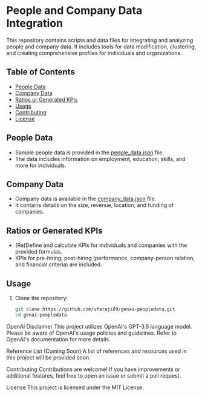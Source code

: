 # People and Company Data Integration

This repository contains scripts and data files for integrating and analyzing people and company data. It includes tools for data modification, clustering, and creating comprehensive profiles for individuals and organizations.

## Table of Contents
- [People Data](#people-data)
- [Company Data](#company-data)
- [Ratios or Generated KPIs](#ratios-or-generated-kpis)
- [Usage](#usage)
- [Contributing](#contributing)
- [License](#license)

## People Data
- Sample people data is provided in the [people_data.json](https://github.com/vfaraji89/genai-peopledata/blob/main/persondata) file.
- The data includes information on employment, education, skills, and more for individuals.

## Company Data
- Company data is available in the [company_data.json](https://github.com/vfaraji89/genai-peopledata/blob/main/companydata) file.
- It contains details on the size, revenue, location, and funding of companies.

## Ratios or Generated KPIs
- (Re)Define and calculate KPIs for individuals and companies with the provided formulas.
- KPIs for pre-hiring, post-hiring (performance, company-person relation, and financial criteria) are included.

## Usage
1. Clone the repository:
   ```bash
   git clone https://github.com/vfaraji89/genai-peopledata.git
   cd genai-peopledata

OpenAI Disclaimer
This project utilizes OpenAI's GPT-3.5 language model. Please be aware of OpenAI's usage policies and guidelines. Refer to OpenAI's documentation for more details.

Reference List (Coming Soon)
A list of references and resources used in this project will be provided soon.

Contributing
Contributions are welcome! If you have improvements or additional features, feel free to open an issue or submit a pull request.

License
This project is licensed under the MIT License.

